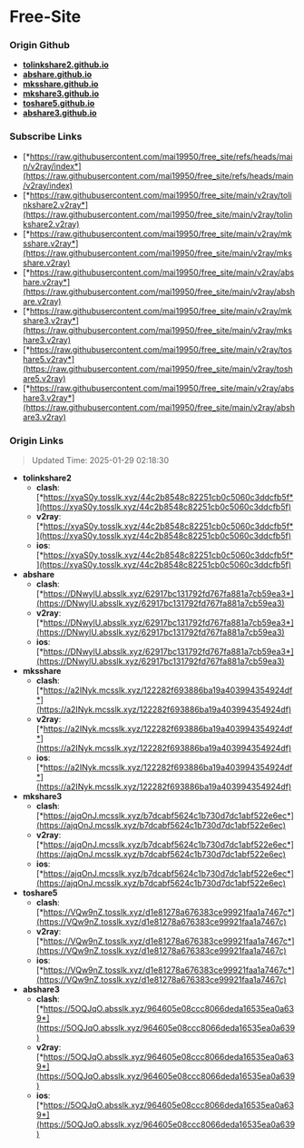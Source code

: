 # Free-Site

### Origin Github

- [**tolinkshare2.github.io**](https://github.com/tolinkshare2/tolinkshare2.github.io)
- [**abshare.github.io**](https://github.com/abshare/abshare.github.io)
- [**mksshare.github.io**](https://github.com/mksshare/mksshare.github.io)
- [**mkshare3.github.io**](https://github.com/mkshare3/mkshare3.github.io)
- [**toshare5.github.io**](https://github.com/toshare5/toshare5.github.io)
- [**abshare3.github.io**](https://github.com/abshare3/abshare3.github.io)

### Subscribe Links

- [*https://raw.githubusercontent.com/mai19950/free_site/refs/heads/main/v2ray/index*](https://raw.githubusercontent.com/mai19950/free_site/refs/heads/main/v2ray/index)
- [*https://raw.githubusercontent.com/mai19950/free_site/main/v2ray/tolinkshare2.v2ray*](https://raw.githubusercontent.com/mai19950/free_site/main/v2ray/tolinkshare2.v2ray)
- [*https://raw.githubusercontent.com/mai19950/free_site/main/v2ray/mksshare.v2ray*](https://raw.githubusercontent.com/mai19950/free_site/main/v2ray/mksshare.v2ray)
- [*https://raw.githubusercontent.com/mai19950/free_site/main/v2ray/abshare.v2ray*](https://raw.githubusercontent.com/mai19950/free_site/main/v2ray/abshare.v2ray)
- [*https://raw.githubusercontent.com/mai19950/free_site/main/v2ray/mkshare3.v2ray*](https://raw.githubusercontent.com/mai19950/free_site/main/v2ray/mkshare3.v2ray)
- [*https://raw.githubusercontent.com/mai19950/free_site/main/v2ray/toshare5.v2ray*](https://raw.githubusercontent.com/mai19950/free_site/main/v2ray/toshare5.v2ray)
- [*https://raw.githubusercontent.com/mai19950/free_site/main/v2ray/abshare3.v2ray*](https://raw.githubusercontent.com/mai19950/free_site/main/v2ray/abshare3.v2ray)

### Origin Links

> Updated Time: 2025-01-29 02:18:30

- **tolinkshare2**
  - **clash**: [*https://xyaS0y.tosslk.xyz/44c2b8548c82251cb0c5060c3ddcfb5f*](https://xyaS0y.tosslk.xyz/44c2b8548c82251cb0c5060c3ddcfb5f)
  - **v2ray**: [*https://xyaS0y.tosslk.xyz/44c2b8548c82251cb0c5060c3ddcfb5f*](https://xyaS0y.tosslk.xyz/44c2b8548c82251cb0c5060c3ddcfb5f)
  - **ios**: [*https://xyaS0y.tosslk.xyz/44c2b8548c82251cb0c5060c3ddcfb5f*](https://xyaS0y.tosslk.xyz/44c2b8548c82251cb0c5060c3ddcfb5f)
- **abshare**
  - **clash**: [*https://DNwylU.absslk.xyz/62917bc131792fd767fa881a7cb59ea3*](https://DNwylU.absslk.xyz/62917bc131792fd767fa881a7cb59ea3)
  - **v2ray**: [*https://DNwylU.absslk.xyz/62917bc131792fd767fa881a7cb59ea3*](https://DNwylU.absslk.xyz/62917bc131792fd767fa881a7cb59ea3)
  - **ios**: [*https://DNwylU.absslk.xyz/62917bc131792fd767fa881a7cb59ea3*](https://DNwylU.absslk.xyz/62917bc131792fd767fa881a7cb59ea3)
- **mksshare**
  - **clash**: [*https://a2INyk.mcsslk.xyz/122282f693886ba19a403994354924df*](https://a2INyk.mcsslk.xyz/122282f693886ba19a403994354924df)
  - **v2ray**: [*https://a2INyk.mcsslk.xyz/122282f693886ba19a403994354924df*](https://a2INyk.mcsslk.xyz/122282f693886ba19a403994354924df)
  - **ios**: [*https://a2INyk.mcsslk.xyz/122282f693886ba19a403994354924df*](https://a2INyk.mcsslk.xyz/122282f693886ba19a403994354924df)
- **mkshare3**
  - **clash**: [*https://ajqOnJ.mcsslk.xyz/b7dcabf5624c1b730d7dc1abf522e6ec*](https://ajqOnJ.mcsslk.xyz/b7dcabf5624c1b730d7dc1abf522e6ec)
  - **v2ray**: [*https://ajqOnJ.mcsslk.xyz/b7dcabf5624c1b730d7dc1abf522e6ec*](https://ajqOnJ.mcsslk.xyz/b7dcabf5624c1b730d7dc1abf522e6ec)
  - **ios**: [*https://ajqOnJ.mcsslk.xyz/b7dcabf5624c1b730d7dc1abf522e6ec*](https://ajqOnJ.mcsslk.xyz/b7dcabf5624c1b730d7dc1abf522e6ec)
- **toshare5**
  - **clash**: [*https://VQw9nZ.tosslk.xyz/d1e81278a676383ce99921faa1a7467c*](https://VQw9nZ.tosslk.xyz/d1e81278a676383ce99921faa1a7467c)
  - **v2ray**: [*https://VQw9nZ.tosslk.xyz/d1e81278a676383ce99921faa1a7467c*](https://VQw9nZ.tosslk.xyz/d1e81278a676383ce99921faa1a7467c)
  - **ios**: [*https://VQw9nZ.tosslk.xyz/d1e81278a676383ce99921faa1a7467c*](https://VQw9nZ.tosslk.xyz/d1e81278a676383ce99921faa1a7467c)
- **abshare3**
  - **clash**: [*https://5OQJqO.absslk.xyz/964605e08ccc8066deda16535ea0a639*](https://5OQJqO.absslk.xyz/964605e08ccc8066deda16535ea0a639)
  - **v2ray**: [*https://5OQJqO.absslk.xyz/964605e08ccc8066deda16535ea0a639*](https://5OQJqO.absslk.xyz/964605e08ccc8066deda16535ea0a639)
  - **ios**: [*https://5OQJqO.absslk.xyz/964605e08ccc8066deda16535ea0a639*](https://5OQJqO.absslk.xyz/964605e08ccc8066deda16535ea0a639)
